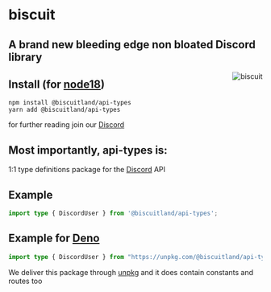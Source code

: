 
# biscuit

## A brand new bleeding edge non bloated Discord library

<img align="right" src="https://raw.githubusercontent.com/oasisjs/biscuit/main/assets/icon.svg" alt="biscuit"/>

## Install (for [node18](https://nodejs.org/en/download/))

```sh-session
npm install @biscuitland/api-types
yarn add @biscuitland/api-types
```

for further reading join our [Discord](https://discord.gg/zmuvzzEFz2)

## Most importantly, api-types is:
1:1 type definitions package for the [Discord](https://discord.com/developers/docs/intro) API

## Example
```ts
import type { DiscordUser } from '@biscuitland/api-types';
```
## Example for [Deno](https://deno.land/)
```ts
import type { DiscordUser } from "https://unpkg.com/@biscuitland/api-types@1.1.0/dist/index.d.ts";
```

We deliver this package through [unpkg](https://unpkg.com/) and it does contain constants and routes too

